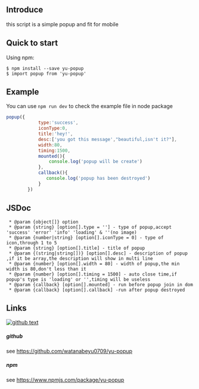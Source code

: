## Introduce
this script is a simple popup and fit for mobile

## Quick to start
Using npm:
```shell
$ npm install --save yu-popup
$ import popup from 'yu-popup'
```

## Example
You can use `npm run dev` to check the example file in node package
```js
popup({
            type:'success',
            iconType:0,
            title:'hey!',
            desc:['you got this message',"beautiful,isn't it?"],
            width:80,
            timing:1500,
            mounted(){
                console.log('popup will be create')
            },
            callback(){
               console.log('popup has been destroyed')
            }
        })
```

## JSDoc
```JSDoc
 * @param {object[]} option
 * @param {string} [option[].type = ''] - type of popup,accept 'success' 'error' 'info' 'loading' & ''(no image)
 * @param {number|string} [option[].iconType = 0] - type of icon,through 1 to 5
 * @param {string} [option[].title] - title of popup
 * @param {(string|string[])} [option[].desc] - description of popup ,if it be array,the description will show in multi line
 * @param {number} [option[].width = 80] - width of popup,the min width is 80,don't less than it
 * @param {number} [option[].timing = 1500] - auto close time,if popup's type is 'loading' or '',timing will be useless
 * @param {callback} [option[].mounted] - run before popup join in dom
 * @param {callback} [option[].callback] -run after popup destroyed
```

## Links
[![github text](http://p0kpwl4c8.bkt.clouddn.com/icon/github_c.png "github")](https://github.com/watanabeyu0709/yu-popup)
##### github
see https://github.com/watanabeyu0709/yu-popup
##### npm
see https://www.npmjs.com/package/yu-popup
